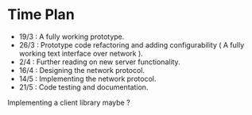 # Time Plan

- 19/3 : A fully working prototype.
- 26/3 : Prototype code refactoring and adding configurability ( A fully working text interface over network ).
- 2/4 : Further reading on new server functionality.
- 16/4 : Designing the network protocol.
- 14/5 : Implementing the network protocol.
- 21/5 : Code testing and documentation.

Implementing a client library maybe ?
